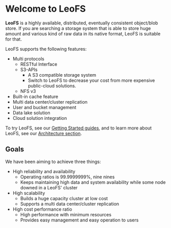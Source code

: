 # Welcome to LeoFS

**LeoFS** is a highly available, distributed, eventually consistent object/blob store. If you are searching a storage system that is able to store huge amount and various kind of raw data in its native format, LeoFS is suitable for that.

LeoFS supports the following features:

* Multi protocols
	* RESTful Interface
	* S3-APIs
		* A S3 compatible storage system
		* Switch to LeoFS to decrease your cost from more expensive public-cloud solutions.
	* NFS v3
* Built-in cache feature
* Multi data center/cluster replication
* User and bucket management
* Data lake solution
* Cloud solution integration

To try LeoFS, see our [Getting Started guides](installation/installation_quick.md), and to learn more about LeoFS, see our [Architecture section]().

## Goals

We have been aiming to achieve three things:

* High reliability and availability
  * Operating ratios is 99.9999999%, nine nines
  * Keeps maintaining high data and system availability while some node downed in a LeoFS' cluster
* High scalability
  * Builds a huge capacity cluster at low cost
  * Supports a multi data center/cluster replication
* High cost performance ratio
  * High performance with minimum resources
  * Provides easy management and easy operation to users